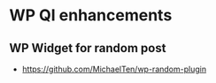 

# WP QI enhancements

## WP Widget for random post
- https://github.com/MichaelTen/wp-random-plugin
